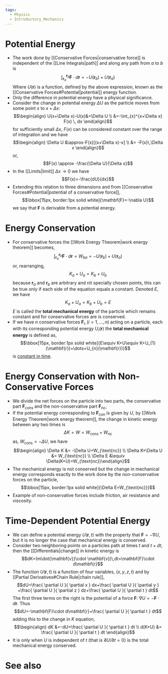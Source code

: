 ```yaml
---
tags:
  - Physics
  - Introductory_Mechanics
---
```

# Potential Energy
- The work done by [[Conservative Forces|conservative force]] is independent of the [[Line Integrals|path]] and along any path from $a$ to $b$ is $$\int_{\mathbf{r}_{a}}^{\mathbf{r}_{b}} \mathbf{F}\cdot d\mathbf{r} = -U(\mathbf{r}_{b})+U(\mathbf{r}_{a}) $$Where $U(\mathbf{r})$ is a function, defined by the above expression, known as the [[Conservative Forces#Potential|potential]] energy function.
- Only the difference in potential energy have a physical significance.
- Consider the change in potential energy $\Delta U$ as the particle moves from some point $x$ to $x+\Delta x$:$$\begin{align} U(x+\Delta x)-U(x)&=\Delta U \\ &=-\int_{x}^{x+\Delta x} F(x) \, dx  \end{align}$$for sufficiently small $\Delta x$, $F(x)$ can be considered constant over the range of integration and we have $$\begin{align} \Delta U &\approx-F(x)[(x+\Delta x)-x] \\ &= -F(x)\,\Delta x \end{align}$$or,$$F(x) \approx -\frac{\Delta U}{\Delta x}$$
- In the [[Limits|limit]] $\Delta x\to {0}$ we have $$F(x)=-\frac{dU}{dx}$$
- Extending this relation to three dimensions and from [[Conservative Forces#Potential|potential of a conservative force]],$$\bbox[15px, border:1px solid white]{\mathbf{F}=-\nabla U}$$we say that $\mathbf{F}$ is derivable from a potential energy.
  
# Energy Conservation
- For conservative forces the [[Work Energy Theorem|work energy theorem]] becomes, $$\int_{\mathbf{r}_{a}}^{\mathbf{r}_{b}} \mathbf{F}\cdot d\mathbf{r} = W_{ba}= -U(\mathbf{r}_{b})+U(\mathbf{r}_{a}) $$or, rearranging, $$K_{a}+U_{a}=K_{b}+U_{b}$$because $\mathbf{r}_{a}$ and $\mathbf{r}_{b}$ are arbitrary and nit specially chosen points, this can be true only if each side of the equation equals a constant. Denoted $E$, we have $${K_{a}+U_{a}=K_{b}+U_{b}=E}$$$E$ is called the **total mechanical energy** of the particle which remains constant and for conservative forces are is conserved.
- If we have $n$ conservative forces $\mathbf{F}_{i}, (i=1,\dots,n)$ acting on a particle, each with its corresponding potential energy $U_{i}(\mathbf{r})$ the **total mechanical energy** is defined as, $$\bbox[15px, border:1px solid white]{E\equiv K+U\equiv K+U_{1}(\mathbf{r})+\dots+U_{n}(\mathbf{r})}$$is <u>constant in time</u>.
# Energy Conservation with Non-Conservative Forces
- We divide the net forces on the particle into two parts, the conservative part $\mathbf{F}_{\text{cons}}$ and the non-conservative part $\mathbf{F}_{\text{nc}}$,
- If the potential energy corresponding to $\mathbf{F}_{\text{con}}$ is given by $U$, by [[Work Energy Theorem|work energy theorem]], the change in kinetic energy between any two times is $$\Delta K=W=W_{\text{cons}}+W_{\text{nc}}$$as, $W_{\text{cons}}=-\Delta U$, we have $$\begin{align}
\Delta K &= -\Delta U+W_{\text{nc}} \\
\Delta K+\Delta U &= W_{\text{nc}} \\
\Delta E &\equiv \Delta(K+U)=W_{\text{nc}}\end{align}$$
- The mechanical energy is not conserved but the change in mechanical energy corresponds exactly to the work done by the non-conservative forces on the particle,$$\bbox[15px, border:1px solid white]{\Delta E=W_{\text{nc}}}$$
- Example of non-conservative forces include friction, air resistance and viscosity. 
# Time-Dependent Potential Energy 
- We can define a potential energy $U(\mathbf{r},t)$ with the property that $\mathbf{F}=-\nabla U$, but it is no longer the case that mechanical energy is conserved.
- Consider two neighboring points on a particles path at times $t$ and $t+dt$, then the [[Differentials|change]] in kinetic energy is $$dK=(m\dot{\mathbf{v}}\cdot \mathbf{v})\,dt=\mathbf{F}\cdot d\mathbf{r}$$
- The function $U(\mathbf{r},t)$ is a function of four variables, $(x,y,z,t)$ and by [[Partial Derivatives#Chain Rule|chain rule]], $$dU=\frac{ \partial U }{ \partial x } dx+\frac{ \partial U }{ \partial y } +\frac{ \partial U }{ \partial z } dz+\frac{ \partial U }{ \partial t } dt$$The first three terms on the right is the potential of a force $\mathbf{F}$: $\nabla U=-\mathbf{F}\cdot d\mathbf{r}$. Thus $$dU=-\mathbf{F}\cdot d\mathbf{r}+\frac{ \partial U }{ \partial t } dt$$adding this to the change in $K$ equation, $$\begin{align}
dK &=-dU+\frac{ \partial U }{ \partial t } dt \\
	d(K+U) &= \frac{ \partial U }{ \partial t } dt
\end{align}$$
- It is only when $U$ is independent of $t$ (that is ${ \partial U } / { \partial t }=0$) is the total mechanical energy conserved.

# See also
